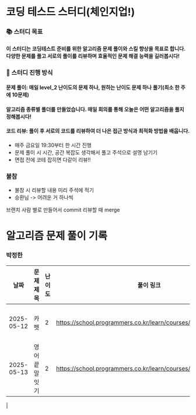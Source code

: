 # 코딩 테스드 스터디(체인지업!)

### 📚 스터디 목표
#### 이 스터디는 코딩테스트 준비를 위한 알고리즘 문제 풀이와 스킬 향상을 목표로 합니다. 다양한 문제를 풀고 서로의 풀이를 리뷰하며 효율적인 문제 해결 능력을 길러봅시다!

### 🚀 스터디 진행 방식
#### 문제 풀이: 매일 level_2 난이도의 문제 하나, 원하는 난이도 문제 하나 풀기(최소 한 주에 10문제)
#### 알고리즘 종류별 폴더를 만들었습니다. 매일 회의를 통해 오늘은 어떤 알고리즘을 풀지 정해봅시다!

#### 코드 리뷰: 풀이 후 서로의 코드를 리뷰하여 더 나은 접근 방식과 최적화 방법을 배웁니다.
- 매주 금요일 19:30부터 한 시간 진행
- 문제 풀이 시 시간, 공간 복잡도 생각해서 풀고 주석으로 설명 남기기
- 면접 전에 코테 잡히면 다같이 리뷰!!
  
### 불참
- 불참 시 리뷰할 내용 미리 주석에 적기
- 승환님 -> 어려운 거 하나씩


브랜치 사람 별로 만들어서 commit
리뷰할 때 merge

# 알고리즘 문제 풀이 기록
### 박정한
| 날짜       | 문제 제목                  | 난이도   | 풀이 링크                              | 비고        |
|------------|----------------------------|----------|----------------------------------------|------------|
| 2025-05-12 | 카펫                | 2     | https://school.programmers.co.kr/learn/courses/30/lessons/42842 | 완전탐색 |
| 2025-05-13 | 영어 끝말잇기                      | 2     | https://school.programmers.co.kr/learn/courses/30/lessons/12981| 완전탐색 |
   |
